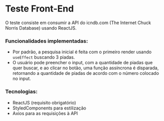 # Teste Front-End

O teste consiste em consumir a API do icndb.com (The Internet Chuck Norris Database) usando ReactJS.

### Funcionalidades implementadas:
  - Por padrão, a pesquisa inicial é feita com o primeiro render usando ```useEffect``` buscando 3 piadas.
  - O usuário pode preencher o input, com a quantidade de piadas que quer buscar, e ao clicar no botão, uma função assíncrona é disparada, retornando a quantidade de piadas de acordo com o número colocado no input.

### Tecnologias:
  - ReactJS (requisito obrigatório)
  - StyledComponents para estilização
  - Axios para as requisições à API

